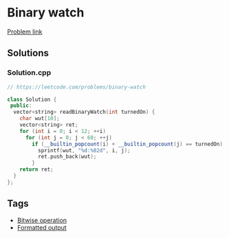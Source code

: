# Binary watch

[Problem link](https://leetcode.com/problems/binary-watch)

## Solutions


### Solution.cpp
```cpp
// https://leetcode.com/problems/binary-watch

class Solution {
 public:
  vector<string> readBinaryWatch(int turnedOn) {
    char wut[10];
    vector<string> ret;
    for (int i = 0; i < 12; ++i)
      for (int j = 0; j < 60; ++j)
        if (__builtin_popcount(i) + __builtin_popcount(j) == turnedOn) {
          sprintf(wut, "%d:%02d", i, j);
          ret.push_back(wut);
        }
    return ret;
  }
};
```
## Tags

* [Bitwise operation](/README.md#Bitwise_operation)
* [Formatted output](/README.md#Formatted_output)
